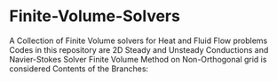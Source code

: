 # Finite-Volume-Solvers
A Collection of Finite Volume solvers for Heat and Fluid Flow problems
Codes in this repository are 2D Steady and Unsteady Conductions and Navier-Stokes Solver
Finite Volume Method on Non-Orthogonal grid is considered
Contents of the Branches:
